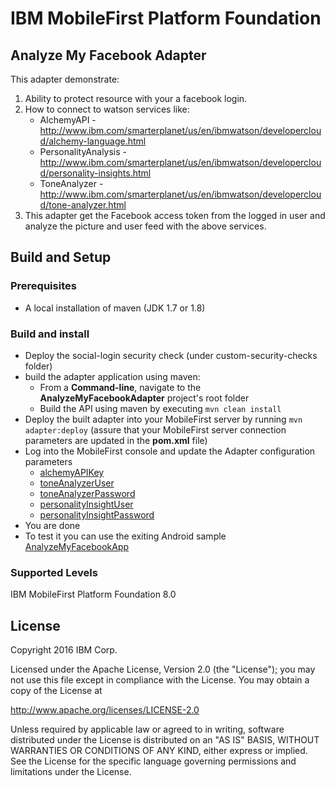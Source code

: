 IBM MobileFirst Platform Foundation
===

## Analyze My Facebook Adapter
This adapter demonstrate:

1. Ability to protect resource with your a facebook login. 
2. How to connect to watson services like:
    * AlchemyAPI - http://www.ibm.com/smarterplanet/us/en/ibmwatson/developercloud/alchemy-language.html
    * PersonalityAnalysis - http://www.ibm.com/smarterplanet/us/en/ibmwatson/developercloud/personality-insights.html
    * ToneAnalyzer - http://www.ibm.com/smarterplanet/us/en/ibmwatson/developercloud/tone-analyzer.html
3. This adapter get the Facebook access token from the logged in user and analyze the picture and user feed with the above services.
    
## Build and Setup

### Prerequisites
* A local installation of maven (JDK 1.7 or 1.8)

### Build and install
* Deploy the social-login security check (under custom-security-checks folder)
* build the adapter application using maven:
    * From a **Command-line**, navigate to the **AnalyzeMyFacebookAdapter** project's root folder
    * Build the API using maven by executing `mvn clean install`
* Deploy the built adapter into your MobileFirst server by running `mvn adapter:deploy` (assure that your MobileFirst
  server connection parameters are updated in the **pom.xml** file)
* Log into the MobileFirst console and update the Adapter configuration parameters
    * [alchemyAPIKey](http://www.ibm.com/smarterplanet/us/en/ibmwatson/developercloud/alchemy-language.html) 
    * [toneAnalyzerUser](http://www.ibm.com/smarterplanet/us/en/ibmwatson/developercloud/tone-analyzer.html)
    * [toneAnalyzerPassword](http://www.ibm.com/smarterplanet/us/en/ibmwatson/developercloud/tone-analyzer.html)
    * [personalityInsightUser](http://www.ibm.com/smarterplanet/us/en/ibmwatson/developercloud/personality-insights.html)
    * [personalityInsightPassword](http://www.ibm.com/smarterplanet/us/en/ibmwatson/developercloud/personality-insights.html)
* You are done
* To test it you can use the exiting Android sample [AnalyzeMyFacebookApp](../AnalyzeMyFacebookApp/README.md) 

### Supported Levels
IBM MobileFirst Platform Foundation 8.0

## License
Copyright 2016 IBM Corp.

Licensed under the Apache License, Version 2.0 (the "License");
you may not use this file except in compliance with the License.
You may obtain a copy of the License at

http://www.apache.org/licenses/LICENSE-2.0

Unless required by applicable law or agreed to in writing, software
distributed under the License is distributed on an "AS IS" BASIS,
WITHOUT WARRANTIES OR CONDITIONS OF ANY KIND, either express or implied.
See the License for the specific language governing permissions and
limitations under the License.